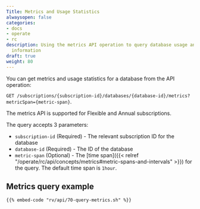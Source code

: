 ```yaml
---
Title: Metrics and Usage Statistics
alwaysopen: false
categories:
- docs
- operate
- rc
description: Using the metrics API operation to query database usage and statistics
  information
draft: true
weight: 80
---
```

You can get metrics and usage statistics for a database from the API operation:

`GET /subscriptions/{subscription-id}/databases/{database-id}/metrics?metricSpan={metric-span}`.

The metrics API is supported for Flexible and Annual subscriptions.

The query accepts 3 parameters:

- `subscription-id` (Required) - The relevant subscription ID for the database
- `database-id` (Required) - The ID of the database
- `metric-span` (Optional) - The [time span]({{< relref "/operate/rc/api/concepts/metrics#metric-spans-and-intervals" >}}) for the query. The default time span is `1hour`.

## Metrics query example

```shell
{{% embed-code "rv/api/70-query-metrics.sh" %}}
```
